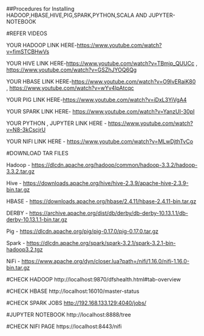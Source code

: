 ##Procedures for Installing HADOOP,HBASE,HIVE,PIG,SPARK,PYTHON,SCALA AND JUPYTER-NOTEBOOK 

#REFER VIDEOS


YOUR HADOOP LINK HERE-https://www.youtube.com/watch?v=fimSTCBHwVs

YOUR HIVE LINK HERE-https://www.youtube.com/watch?v=TBmjp_QUUCc , https://www.youtube.com/watch?v=GSZhJYOQ6Qg

YOUR HBASE LINK HERE-https://www.youtube.com/watch?v=O9IvERaiK80 ,  https://www.youtube.com/watch?v=wYv4lpAtcqc

YOUR PIG LINK HERE-https://www.youtube.com/watch?v=iDxL3YiVgA4

YOUR SPARK LINK HERE- https://www.youtube.com/watch?v=YanzUI-30pI

YOUR PYTHON , JUPYTER LINK HERE - https://www.youtube.com/watch?v=N8-3kCscjrU

YOUR NIFI LINK HERE - https://www.youtube.com/watch?v=MLwDjthTvCo

#DOWNLOAD TAR FILES


Hadoop - https://dlcdn.apache.org/hadoop/common/hadoop-3.3.2/hadoop-3.3.2.tar.gz


Hive - https://downloads.apache.org/hive/hive-2.3.9/apache-hive-2.3.9-bin.tar.gz


HBASE - https://downloads.apache.org/hbase/2.4.11/hbase-2.4.11-bin.tar.gz


DERBY - https://archive.apache.org/dist/db/derby/db-derby-10.13.1.1/db-derby-10.13.1.1-bin.tar.gz


Pig - https://dlcdn.apache.org/pig/pig-0.17.0/pig-0.17.0.tar.gz 


Spark - https://dlcdn.apache.org/spark/spark-3.2.1/spark-3.2.1-bin-hadoop3.2.tgz


NiFi - https://www.apache.org/dyn/closer.lua?path=/nifi/1.16.0/nifi-1.16.0-bin.tar.gz

#CHECK HADOOP
http://localhost:9870/dfshealth.html#tab-overview


#CHECK HBASE
http://localhost:16010/master-status


#CHECK SPARK JOBS
http://192.168.133.129:4040/jobs/


#JUPYTER NOTEBOOK
http://localhost:8888/tree


#CHECK NIFI PAGE
https://localhost:8443/nifi
